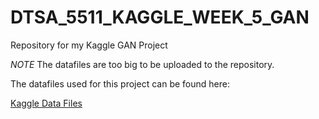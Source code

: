 # DTSA_5511_KAGGLE_WEEK_5_GAN
Repository for my Kaggle GAN Project 

*NOTE*
The datafiles are too big to be uploaded to the repository. 

The datafiles used for this project can be found here:

[Kaggle Data Files](https://www.kaggle.com/competitions/gan-getting-started/data)
